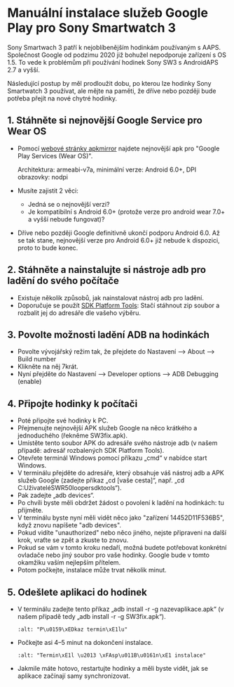 # Manuální instalace služeb Google Play pro Sony Smartwatch 3

Sony Smartwach 3 patří k nejoblíbenějším hodinkám používaným s AAPS. Společnost Google od podzimu 2020 již bohužel nepodporuje zařízení s OS 1.5. To vede k problémům při používání hodinek Sony SW3 s AndroidAPS 2.7 a vyšší.

Následující postup by měl prodloužit dobu, po kterou lze hodinky Sony Smartwatch 3 používat, ale mějte na paměti, že dříve nebo později bude potřeba přejít na nové chytré hodinky.

## 1. Stáhněte si nejnovější Google Service pro Wear OS

- Pomocí [webové stránky apkmirror](https://www.apkmirror.com/apk/google-inc/google-play-services-android-wear/) najdete nejnovější apk pro "Google Play Services (Wear OS)".

  Architektura: armeabi-v7a, minimální verze: Android 6.0+, DPI obrazovky: nodpi

- Musíte zajistit 2 věci:

  - Jedná se o nejnovější verzi?
  - Je kompatibilní s Android 6.0+ (protože verze pro android wear 7.0+ a vyšší nebude fungovat)?

- Dříve nebo později Google definitivně ukončí podporu Android 6.0. Až se tak stane, nejnovější verze pro Android 6.0+ již nebude k dispozici, proto to bude konec.

## 2. Stáhněte a nainstalujte si nástroje adb pro ladění do svého počítače

- Existuje několik způsobů, jak nainstalovat nástroj adb pro ladění.
- Doporučuje se použít [SDK Platform Tools](https://developer.android.com/studio/releases/platform-tools): Stačí stáhnout zip soubor a rozbalit jej do adresáře dle vašeho výběru.

## 3. Povolte možnosti ladění ADB na hodinkách

- Povolte vývojářský režim tak, že přejdete do Nastavení --> About --> Build number
- Klikněte na něj 7krát.
- Nyní přejděte do Nastavení --> Developer options --> ADB Debugging (enable)

## 4. Připojte hodinky k počítači

- Poté připojte své hodinky k PC.
- Přejmenujte nejnovější APK služeb Google na něco krátkého a jednoduchého (řekněme SW3fix.apk).
- Umístěte tento soubor APK do adresáře svého nástroje adb (v našem případě: adresář rozbalených SDK Platform Tools).
- Otevřete terminál Windows pomocí příkazu „cmd“ v nabídce start Windows.
- V terminálu přejděte do adresáře, který obsahuje váš nástroj adb a APK služeb Google (zadejte příkaz „cd \[vaše cesta\]“, např. „cd C:UživateléSWR50loopersdktools“).
- Pak zadejte „adb devices“.
- Po chvíli byste měli obdržet žádost o povolení k ladění na hodinkách: tu přijměte.
- V terminálu byste nyní měli vidět něco jako "zařízení 14452D11F536B5", když znovu napíšete "adb devices".
- Pokud vidíte "unauthorized" nebo něco jiného, nejste připraveni na další krok, vraťte se zpět a zkuste to znovu.
- Pokud se vám v tomto kroku nedaří, možná budete potřebovat konkrétní ovladače nebo jiný soubor pro vaše hodinky. Google bude v tomto okamžiku vaším nejlepším přítelem.
- Potom počkejte, instalace může trvat několik minut.

## 5. Odešlete aplikaci do hodinek

- V terminálu zadejte tento příkaz „adb install -r -g nazevaplikace.apk“ (v našem případě tedy „adb install -r -g SW3fix.apk“).

  ```{image} ../images/SonySW3_Terminal1.png
  :alt: "P\u0159\xEDkaz termin\xE1lu"
  ```

- Počkejte asi 4–5 minut na dokončení instalace.

  ```{image} ../images/SonySW3_Terminal2.png
  :alt: "Termin\xE1l \u2013 \xFAsp\u011B\u0161n\xE1 instalace"
  ```

- Jakmile máte hotovo, restartujte hodinky a měli byste vidět, jak se aplikace začínají samy synchronizovat.
